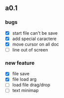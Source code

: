 ## a0.1
### bugs
- [x] start file can't be save
- [x] add special caractere
- [x] move cursor on all doc
- [ ] line out of screen

### new feature
- [x] file save
- [x] file load arg
- [ ] load file drag/drop
- [ ] text minimap
